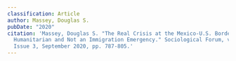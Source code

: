 ```yaml
---
classification: Article
author: Massey, Douglas S.
pubDate: "2020"
citation: 'Massey, Douglas S. "The Real Crisis at the Mexico‐U.S. Border: A
  Humanitarian and Not an Immigration Emergency." Sociological Forum, vol. 43,
  Issue 3, September 2020, pp. 787-805.'
---
```

